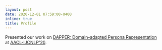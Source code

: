 ```yaml
---
layout: post
date: 2020-12-01 07:59:00-0400
inline: true
title: Profile
---
```


Presented our work on <a href="https://www.aclweb.org/anthology/2020.aacl-main.65/">DAPPER: Domain-adapted Persona Representation </a> at <a href="http://aacl2020.org/">AACL-IJCNLP'20</a>. 